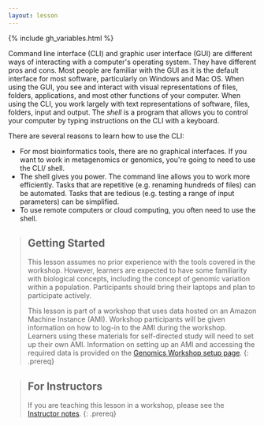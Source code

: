 ```yaml
---
layout: lesson
---
```


{% include gh_variables.html %}


Command line interface (CLI) and graphic user interface (GUI) are different ways of interacting with a computer's operating system. They have different pros and cons. Most people are familiar with the GUI as it is the default interface for most software, particularly on Windows and Mac OS. When using the GUI, you see and interact with visual representations of files, folders, applications, and most other functions of your computer.
When using the CLI, you work largely with text representations of software, files, folders, input and output.
The *shell* is a program that allows you to control your computer by typing instructions on the CLI with a keyboard.

There are several reasons to learn how to use the CLI:

- For most bioinformatics tools, there are no graphical interfaces. If you want to work in metagenomics or genomics, you're going to need to use the CLI/ shell.
- The shell gives you power. The command line allows you to work more efficiently. Tasks that are repetitive (e.g. renaming hundreds of files) can be automated. Tasks that are tedious (e.g. testing a range of input parameters) can be simplified.
- To use remote computers or cloud computing, you often need to use the shell.

> ## Getting Started
>
> This lesson assumes no prior experience with the tools covered in the workshop. 
> However, learners are expected to have some familiarity with biological concepts,
> including the 
> concept of genomic variation within a population. Participants should bring their laptops and plan to participate actively. 
>
> This lesson is part of a workshop that uses data hosted on an Amazon Machine Instance (AMI). Workshop participants will be given 
> information on how
> to log-in to the AMI during the workshop. Learners using these materials for self-directed study will need to set up their own
> AMI. Information on setting up an AMI and accessing the required data is provided on the [Genomics Workshop setup page](https://www.datacarpentry.org/genomics-workshop/setup.html).
{: .prereq}

> ## For Instructors
>
> If you are teaching this lesson in a workshop, please see the 
> [Instructor notes](./guide/index.html).
{: .prereq}

